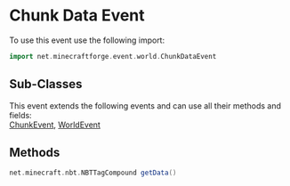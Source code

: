 # Chunk Data Event

To use this event use the following import:
```groovy
import net.minecraftforge.event.world.ChunkDataEvent
```

## Sub-Classes
This event extends the following events and can use all their methods and fields: <br>
[ChunkEvent](../chunk_event/chunk_event.md), [WorldEvent](../world_event/world_event.md)

## Methods
```groovy
net.minecraft.nbt.NBTTagCompound getData()
```
